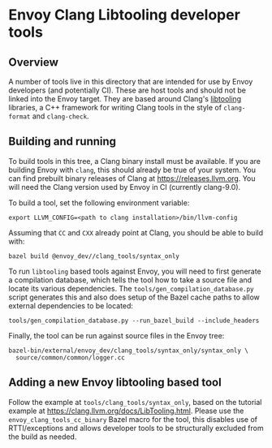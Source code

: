 # Envoy Clang Libtooling developer tools

## Overview

A number of tools live in this directory that are intended for use by Envoy
developers (and potentially CI). These are host tools and should not be linked
into the Envoy target. They are based around Clang's
[libtooling](https://clang.llvm.org/docs/LibTooling.html) libraries, a C++
framework for writing Clang tools in the style of `clang-format` and
`clang-check`.

## Building and running

To build tools in this tree, a Clang binary install must be available. If you
are building Envoy with `clang`, this should already be true of your system. You
can find prebuilt binary releases of Clang at https://releases.llvm.org. You
will need the Clang version used by Envoy in CI (currently clang-9.0).

To build a tool, set the following environment variable:

```console
export LLVM_CONFIG=<path to clang installation>/bin/llvm-config
```

Assuming that `CC` and `CXX` already point at Clang, you should be able to build
with:

```console
bazel build @envoy_dev//clang_tools/syntax_only
```

To run `libtooling` based tools against Envoy, you will need to first generate a
compilation database, which tells the tool how to take a source file and locate
its various dependencies. The `tools/gen_compilation_database.py` script
generates this and also does setup of the Bazel cache paths to allow external
dependencies to be located:

```console
tools/gen_compilation_database.py --run_bazel_build --include_headers
```

Finally, the tool can be run against source files in the Envoy tree:

```console
bazel-bin/external/envoy_dev/clang_tools/syntax_only/syntax_only \
  source/common/common/logger.cc
```

## Adding a new Envoy libtooling based tool

Follow the example at `tools/clang_tools/syntax_only`, based on the tutorial
example at https://clang.llvm.org/docs/LibTooling.html. Please use the
`envoy_clang_tools_cc_binary` Bazel macro for the tool, this disables use of
RTTI/exceptions and allows developer tools to be structurally excluded from the
build as needed.
